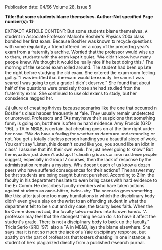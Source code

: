 Publication date: 04/96
Volume 28, Issue 5

**Title: But some students blame themselves.**
**Author: Not specified**
**Page number(s): 19**

EXTRACT ARTICLE CONTENT:
But some students 
blame themselves. A student 
in Associate Professor Malcolm 
Boshier's Physics 200a class 
bombed her first exam. Because 
Boshier was known to recycle 
questions with some regularity, a 
friend offered her a copy of the 
preceding year's exam from a fraternity's 
archive. Worried that the professor would 
wise up to them, students with the exam 
kept it quiet. "We didn't know how many 
people knew. We thought it would be really 
nice if he kept doing this." The morning of 
the second exam rolled around. The student 
had been up late the night before studying 
the old exam. She entered the exam room 
feeling guilty. "I was terrified that the exam 
would be exactly the same. I was scared I 
was going to get a grade I didn't deserve." 
She found that about half of the questions 
were precisely those she had studied from 
the fr.aternity exam. She continued to use 
old exams to study, but her conscience 
nagged her. 


J\j
ulture of cheating thrives because 
scenarios like the one that occurred 
n Boshier's class happen frequently 
at Yale. They usually remain undetected or 
unproved. Professors and TAs may have 
their suspicions that something funny is 
going on, but there is often no hard 
evidence. Amy Francis (GRD '96), a TA in 
MB&B, is certain that cheating goes on all 
the time right under her nose. "We do have 
a feeling for whether students are 
understanding or not. You get a totally 
clueless person handing you a beautiful 
piece of work. You can't say 'Listen, this 
doesn't sound 
like you, you 
sound like an 
idiot in class.' I 
assume that it's their 
own work. I'm just 
never going to know." 
But the equation 
just doesn't add up. If cheatin g is as 
common as these people suggest, especially 
in Group IV courses, then the lack of 
response by the administration remains a 
mystery. Why doesn't each of us know a 
dozen peers who have suffered consequences 
for their actions? 
The answer may be that students are 
being caught but not punished. According 
to Zilm, the faculty in his department 
hesitate to even bring cases with hard 
evidence to the Ex Comm. He describes 
faculty members who have taken actions 
against students as once-bitten, twice-shy. 
The scenario goes something like this: after 
just one too many humiliations in which 
the disciplinary body didn't even give a slap 
on the wrist to an offending student in what 
the department felt to be a cut and dry case, 
the faculty loses faith. When the Ex Comm 
does not act, the faculty takes matters into 
its own hands. "A professor may feel that 
the strongest thing he can do is to have it 
affect the student's grade. There is not a 
disciplinary body to back up the faculty." 
Tricia Serio (GRD '97), also a TA in 
MB&B, lays the blame elsewhere. She says 
that it is not so much the lack of a Yale 
disciplinary response, but apathy on the 
part of professors that fosters cheating. In 
one instance, a student of hers plagiarized 
directly from a published research journal.